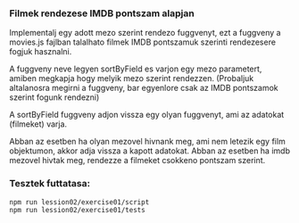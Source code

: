 ### Filmek rendezese IMDB pontszam alapjan

Implementalj egy adott mezo szerint rendezo fuggvenyt, ezt a fuggveny a movies.js fajlban talalhato filmek
IMDB pontszamuk szerinti rendezesere fogjuk hasznalni.

A fuggveny neve legyen sortByField es varjon egy mezo parametert, amiben megkapja hogy melyik mezo szerint rendezzen.
(Probaljuk altalanosra megirni a fuggveny, bar egyenlore csak az IMDB pontszamok szerint fogunk rendezni)

A sortByField fuggveny adjon vissza egy olyan fuggvenyt, ami az adatokat (filmeket) varja.

Abban az esetben ha olyan mezovel hivnank meg, ami nem letezik egy film objektumon, akkor adja vissza a kapott adatokat.
Abban az esetben ha imdb mezovel hivtak meg, rendezze a filmeket csokkeno pontszam szerint.

### Tesztek futtatasa:
```bash
npm run lession02/exercise01/script
npm run lession02/exercise01/tests
```
